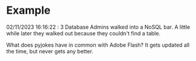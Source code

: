 # Example

<!-- replace-with-date starts -->
02/11/2023 16:16:22 : 3 Database Admins walked into a NoSQL bar. A little while later they walked out because they couldn't find a table.
<!-- replace-with-date ends -->

<!-- replace-with-joke starts -->
What does pyjokes have in common with Adobe Flash? It gets updated all the time, but never gets any better.
<!-- replace-with-joke ends -->